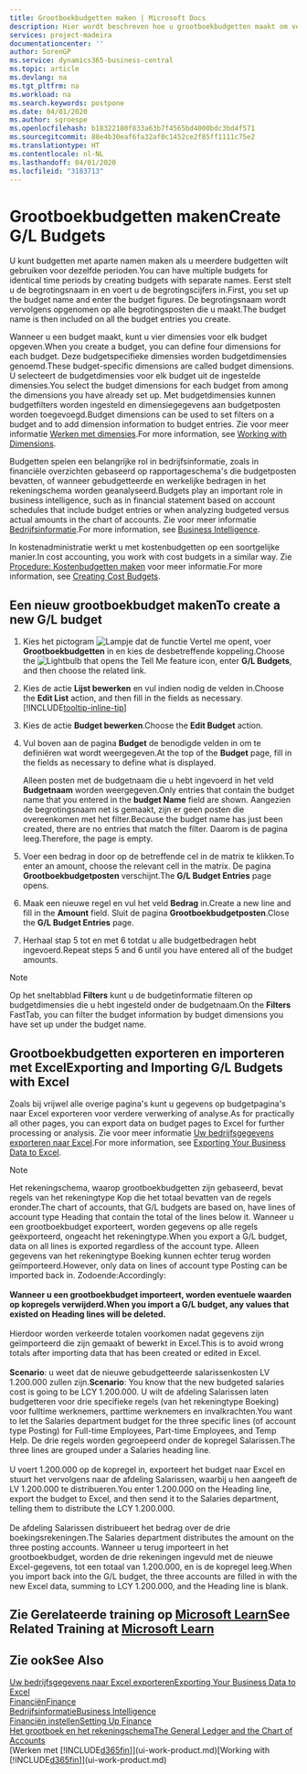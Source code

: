 ```yaml
---
title: Grootboekbudgetten maken | Microsoft Docs
description: Hier wordt beschreven hoe u grootboekbudgetten maakt om verschillende financiële activiteiten te prognosticeren en dimensies toewijst voor bedrijfsinformatiedoeleinden.
services: project-madeira
documentationcenter: ''
author: SorenGP
ms.service: dynamics365-business-central
ms.topic: article
ms.devlang: na
ms.tgt_pltfrm: na
ms.workload: na
ms.search.keywords: postpone
ms.date: 04/01/2020
ms.author: sgroespe
ms.openlocfilehash: b18322180f833a63b7f4565bd4000bdc3bd4f571
ms.sourcegitcommit: 88e4b30eaf6fa32af0c1452ce2f85ff1111c75e2
ms.translationtype: HT
ms.contentlocale: nl-NL
ms.lasthandoff: 04/01/2020
ms.locfileid: "3183713"
---
```

# <a name="create-gl-budgets"></a><span data-ttu-id="6fad4-103">Grootboekbudgetten maken</span><span class="sxs-lookup"><span data-stu-id="6fad4-103">Create G/L Budgets</span></span>
<span data-ttu-id="6fad4-104">U kunt budgetten met aparte namen maken als u meerdere budgetten wilt gebruiken voor dezelfde perioden.</span><span class="sxs-lookup"><span data-stu-id="6fad4-104">You can have multiple budgets for identical time periods by creating budgets with separate names.</span></span> <span data-ttu-id="6fad4-105">Eerst stelt u de begrotingsnaam in en voert u de begrotingscijfers in.</span><span class="sxs-lookup"><span data-stu-id="6fad4-105">First, you set up the budget name and enter the budget figures.</span></span> <span data-ttu-id="6fad4-106">De begrotingsnaam wordt vervolgens opgenomen op alle begrotingsposten die u maakt.</span><span class="sxs-lookup"><span data-stu-id="6fad4-106">The budget name is then included on all the budget entries you create.</span></span>  

<span data-ttu-id="6fad4-107">Wanneer u een budget maakt, kunt u vier dimensies voor elk budget opgeven.</span><span class="sxs-lookup"><span data-stu-id="6fad4-107">When you create a budget, you can define four dimensions for each budget.</span></span> <span data-ttu-id="6fad4-108">Deze budgetspecifieke dimensies worden budgetdimensies genoemd.</span><span class="sxs-lookup"><span data-stu-id="6fad4-108">These budget-specific dimensions are called budget dimensions.</span></span> <span data-ttu-id="6fad4-109">U selecteert de budgetdimensies voor elk budget uit de ingestelde dimensies.</span><span class="sxs-lookup"><span data-stu-id="6fad4-109">You select the budget dimensions for each budget from among the dimensions you have already set up.</span></span> <span data-ttu-id="6fad4-110">Met budgetdimensies kunnen budgetfilters worden ingesteld en dimensiegegevens aan budgetposten worden toegevoegd.</span><span class="sxs-lookup"><span data-stu-id="6fad4-110">Budget dimensions can be used to set filters on a budget and to add dimension information to budget entries.</span></span> <span data-ttu-id="6fad4-111">Zie voor meer informatie [Werken met dimensies](finance-dimensions.md).</span><span class="sxs-lookup"><span data-stu-id="6fad4-111">For more information, see [Working with Dimensions](finance-dimensions.md).</span></span>

<span data-ttu-id="6fad4-112">Budgetten spelen een belangrijke rol in bedrijfsinformatie, zoals in financiële overzichten gebaseerd op rapportageschema's die budgetposten bevatten, of wanneer gebudgetteerde en werkelijke bedragen in het rekeningschema worden geanalyseerd.</span><span class="sxs-lookup"><span data-stu-id="6fad4-112">Budgets play an important role in business intelligence, such as in financial statement based on account schedules that include budget entries or when analyzing budgeted versus actual amounts in the chart of accounts.</span></span> <span data-ttu-id="6fad4-113">Zie voor meer informatie [Bedrijfsinformatie](bi.md).</span><span class="sxs-lookup"><span data-stu-id="6fad4-113">For more information, see [Business Intelligence](bi.md).</span></span>

<span data-ttu-id="6fad4-114">In kostenadministratie werkt u met kostenbudgetten op een soortgelijke manier.</span><span class="sxs-lookup"><span data-stu-id="6fad4-114">In cost accounting, you work with cost budgets in a similar way.</span></span> <span data-ttu-id="6fad4-115">Zie [Procedure: Kostenbudgetten maken](finance-create-cost-budgets.md) voor meer informatie.</span><span class="sxs-lookup"><span data-stu-id="6fad4-115">For more information, see [Creating Cost Budgets](finance-create-cost-budgets.md).</span></span>    

## <a name="to-create-a-new-gl-budget"></a><span data-ttu-id="6fad4-116">Een nieuw grootboekbudget maken</span><span class="sxs-lookup"><span data-stu-id="6fad4-116">To create a new G/L budget</span></span>  
1. <span data-ttu-id="6fad4-117">Kies het pictogram ![Lampje dat de functie Vertel me opent](media/ui-search/search_small.png "Vertel me wat u wilt doen"), voer **Grootboekbudgetten** in en kies de desbetreffende koppeling.</span><span class="sxs-lookup"><span data-stu-id="6fad4-117">Choose the ![Lightbulb that opens the Tell Me feature](media/ui-search/search_small.png "Tell me what you want to do") icon, enter **G/L Budgets**, and then choose the related link.</span></span>  
2. <span data-ttu-id="6fad4-118">Kies de actie **Lijst bewerken** en vul indien nodig de velden in.</span><span class="sxs-lookup"><span data-stu-id="6fad4-118">Choose the **Edit List** action, and then fill in the fields as necessary.</span></span> [!INCLUDE[tooltip-inline-tip](includes/tooltip-inline-tip_md.md)]  
3. <span data-ttu-id="6fad4-119">Kies de actie **Budget bewerken**.</span><span class="sxs-lookup"><span data-stu-id="6fad4-119">Choose the **Edit Budget** action.</span></span>
4. <span data-ttu-id="6fad4-120">Vul boven aan de pagina **Budget** de benodigde velden in om te definiëren wat wordt weergegeven.</span><span class="sxs-lookup"><span data-stu-id="6fad4-120">At the top of the **Budget** page, fill in the fields as necessary to define what is displayed.</span></span>  

    <span data-ttu-id="6fad4-121">Alleen posten met de budgetnaam die u hebt ingevoerd in het veld **Budgetnaam** worden weergegeven.</span><span class="sxs-lookup"><span data-stu-id="6fad4-121">Only entries that contain the budget name that you entered in the **budget Name** field are shown.</span></span> <span data-ttu-id="6fad4-122">Aangezien de begrotingsnaam net is gemaakt, zijn er geen posten die overeenkomen met het filter.</span><span class="sxs-lookup"><span data-stu-id="6fad4-122">Because the budget name has just been created, there are no entries that match the filter.</span></span> <span data-ttu-id="6fad4-123">Daarom is de pagina leeg.</span><span class="sxs-lookup"><span data-stu-id="6fad4-123">Therefore, the page is empty.</span></span>  
5. <span data-ttu-id="6fad4-124">Voer een bedrag in door op de betreffende cel in de matrix te klikken.</span><span class="sxs-lookup"><span data-stu-id="6fad4-124">To enter an amount, choose the relevant cell in the matrix.</span></span> <span data-ttu-id="6fad4-125">De pagina **Grootboekbudgetposten** verschijnt.</span><span class="sxs-lookup"><span data-stu-id="6fad4-125">The **G/L Budget Entries** page opens.</span></span>  
6. <span data-ttu-id="6fad4-126">Maak een nieuwe regel en vul het veld **Bedrag** in.</span><span class="sxs-lookup"><span data-stu-id="6fad4-126">Create a new line and fill in the **Amount** field.</span></span> <span data-ttu-id="6fad4-127">Sluit de pagina **Grootboekbudgetposten**.</span><span class="sxs-lookup"><span data-stu-id="6fad4-127">Close the **G/L Budget Entries** page.</span></span>  
7. <span data-ttu-id="6fad4-128">Herhaal stap 5 tot en met 6 totdat u alle budgetbedragen hebt ingevoerd.</span><span class="sxs-lookup"><span data-stu-id="6fad4-128">Repeat steps 5 and 6 until you have entered all of the budget amounts.</span></span>  

> [!NOTE]  
>  <span data-ttu-id="6fad4-129">Op het sneltabblad **Filters** kunt u de budgetinformatie filteren op budgetdimensies die u hebt ingesteld onder de budgetnaam.</span><span class="sxs-lookup"><span data-stu-id="6fad4-129">On the **Filters** FastTab, you can filter the budget information by budget dimensions you have set up under the budget name.</span></span>

## <a name="exporting-and-importing-gl-budgets-with-excel"></a><span data-ttu-id="6fad4-130">Grootboekbudgetten exporteren en importeren met Excel</span><span class="sxs-lookup"><span data-stu-id="6fad4-130">Exporting and Importing G/L Budgets with Excel</span></span>
<span data-ttu-id="6fad4-131">Zoals bij vrijwel alle overige pagina's kunt u gegevens op budgetpagina's naar Excel exporteren voor verdere verwerking of analyse.</span><span class="sxs-lookup"><span data-stu-id="6fad4-131">As for practically all other pages, you can export data on budget pages to Excel for further processing or analysis.</span></span> <span data-ttu-id="6fad4-132">Zie voor meer informatie [Uw bedrijfsgegevens exporteren naar Excel](about-export-data.md).</span><span class="sxs-lookup"><span data-stu-id="6fad4-132">For more information, see [Exporting Your Business Data to Excel](about-export-data.md).</span></span>

> [!NOTE]
> <span data-ttu-id="6fad4-133">Het rekeningschema, waarop grootboekbudgetten zijn gebaseerd, bevat regels van het rekeningtype Kop die het totaal bevatten van de regels eronder.</span><span class="sxs-lookup"><span data-stu-id="6fad4-133">The chart of accounts, that G/L budgets are based on, have lines of account type Heading that contain the total of the lines below it.</span></span> <span data-ttu-id="6fad4-134">Wanneer u een grootboekbudget exporteert, worden gegevens op alle regels geëxporteerd, ongeacht het rekeningtype.</span><span class="sxs-lookup"><span data-stu-id="6fad4-134">When you export a G/L budget, data on all lines is exported regardless of the account type.</span></span> <span data-ttu-id="6fad4-135">Alleen gegevens van het rekeningtype Boeking kunnen echter terug worden geïmporteerd.</span><span class="sxs-lookup"><span data-stu-id="6fad4-135">However, only data on lines of account type Posting can be imported back in.</span></span> <span data-ttu-id="6fad4-136">Zodoende:</span><span class="sxs-lookup"><span data-stu-id="6fad4-136">Accordingly:</span></span> <br /><br /> <span data-ttu-id="6fad4-137">**Wanneer u een grootboekbudget importeert, worden eventuele waarden op kopregels verwijderd.**</span><span class="sxs-lookup"><span data-stu-id="6fad4-137">**When you import a G/L budget, any values that existed on Heading lines will be deleted.**</span></span> <br /><br /> <span data-ttu-id="6fad4-138">Hierdoor worden verkeerde totalen voorkomen nadat gegevens zijn geïmporteerd die zijn gemaakt of bewerkt in Excel.</span><span class="sxs-lookup"><span data-stu-id="6fad4-138">This is to avoid wrong totals after importing data that has been created or edited in Excel.</span></span><br /><br /> <span data-ttu-id="6fad4-139">**Scenario**: u weet dat de nieuwe gebudgetteerde salarissenkosten LV 1.200.000 zullen zijn.</span><span class="sxs-lookup"><span data-stu-id="6fad4-139">**Scenario**: You know that the new budgeted salaries cost is going to be LCY 1.200.000.</span></span> <span data-ttu-id="6fad4-140">U wilt de afdeling Salarissen laten budgetteren voor drie specifieke regels (van het rekeningtype Boeking) voor fulltime werknemers, parttime werknemers en invalkrachten.</span><span class="sxs-lookup"><span data-stu-id="6fad4-140">You want to let the Salaries department budget for the three specific lines (of account type Posting) for Full-time Employees, Part-time Employees, and Temp Help.</span></span> <span data-ttu-id="6fad4-141">De drie regels worden gegroepeerd onder de kopregel Salarissen.</span><span class="sxs-lookup"><span data-stu-id="6fad4-141">The three lines are grouped under a Salaries heading line.</span></span><br /><br /><span data-ttu-id="6fad4-142">U voert 1.200.000 op de kopregel in, exporteert het budget naar Excel en stuurt het vervolgens naar de afdeling Salarissen, waarbij u hen aangeeft de LV 1.200.000 te distribueren.</span><span class="sxs-lookup"><span data-stu-id="6fad4-142">You enter 1.200.000 on the Heading line, export the budget to Excel, and then send it to the Salaries department, telling them to distribute the LCY 1.200.000.</span></span><br /><br /> <span data-ttu-id="6fad4-143">De afdeling Salarissen distribueert het bedrag over de drie boekingsrekeningen.</span><span class="sxs-lookup"><span data-stu-id="6fad4-143">The Salaries department distributes the amount on the three posting accounts.</span></span> <span data-ttu-id="6fad4-144">Wanneer u terug importeert in het grootboekbudget, worden de drie rekeningen ingevuld met de nieuwe Excel-gegevens, tot een totaal van 1.200.000, en is de kopregel leeg.</span><span class="sxs-lookup"><span data-stu-id="6fad4-144">When you import back into the G/L budget, the three accounts are filled in with the new Excel data, summing to LCY 1.200.000, and the Heading line is blank.</span></span>

## <a name="see-related-training-at-microsoft-learn"></a><span data-ttu-id="6fad4-145">Zie Gerelateerde training op [Microsoft Learn](/learn/modules/budgets-exchange-rates-dynamics-365-business-central/index)</span><span class="sxs-lookup"><span data-stu-id="6fad4-145">See Related Training at [Microsoft Learn](/learn/modules/budgets-exchange-rates-dynamics-365-business-central/index)</span></span>

## <a name="see-also"></a><span data-ttu-id="6fad4-146">Zie ook</span><span class="sxs-lookup"><span data-stu-id="6fad4-146">See Also</span></span>
[<span data-ttu-id="6fad4-147">Uw bedrijfsgegevens naar Excel exporteren</span><span class="sxs-lookup"><span data-stu-id="6fad4-147">Exporting Your Business Data to Excel</span></span>](about-export-data.md)  
[<span data-ttu-id="6fad4-148">Financiën</span><span class="sxs-lookup"><span data-stu-id="6fad4-148">Finance</span></span>](finance.md)  
[<span data-ttu-id="6fad4-149">Bedrijfsinformatie</span><span class="sxs-lookup"><span data-stu-id="6fad4-149">Business Intelligence</span></span>](bi.md)  
[<span data-ttu-id="6fad4-150">Financiën instellen</span><span class="sxs-lookup"><span data-stu-id="6fad4-150">Setting Up Finance</span></span>](finance-setup-finance.md)  
[<span data-ttu-id="6fad4-151">Het grootboek en het rekeningschema</span><span class="sxs-lookup"><span data-stu-id="6fad4-151">The General Ledger and the Chart of Accounts</span></span>](finance-general-ledger.md)  
<span data-ttu-id="6fad4-152">[Werken met [!INCLUDE[d365fin](includes/d365fin_md.md)]](ui-work-product.md)</span><span class="sxs-lookup"><span data-stu-id="6fad4-152">[Working with [!INCLUDE[d365fin](includes/d365fin_md.md)]](ui-work-product.md)</span></span>  

